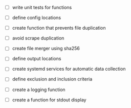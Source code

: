 - [ ] write unit tests for functions
- [ ] define config locations
- [ ] create function that prevents file duplication
- [ ] avoid scrape duplication
- [ ] create file merger using sha256
- [ ] define output locations
- [ ] create systemd services for automatic data collection
- [ ] define exclusion and inclusion criteria
- [ ] create a logging function
- [ ] create a function for stdout display


